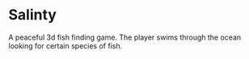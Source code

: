 # Salinty
A peaceful 3d fish finding game. The player swims through the ocean looking for certain species of fish.
